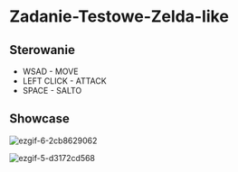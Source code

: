 # Zadanie-Testowe-Zelda-like
 
## Sterowanie
* WSAD - MOVE
* LEFT CLICK - ATTACK
* SPACE - SALTO

## Showcase

![ezgif-6-2cb8629062](https://github.com/user-attachments/assets/0f1dadad-24a1-4fa9-a5ab-c317cd592711)

![ezgif-5-d3172cd568](https://github.com/user-attachments/assets/dbf8450f-dda4-4a48-bef2-dde13c4c254b)
